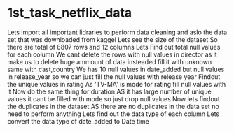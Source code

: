 # 1st_task_netflix_data
Lets import all important lidraries to perform data cleaning and aslo the data set that was downloaded from kaggel 
Lets see the size of the dataset 
So there are total of 8807 rows and 12 columns
Lets Find out total null values for each column
We cant delete the rows with null values in director as it make us to delete huge ammount of data insteaded fill it with unknown same with cast,country
We has 10 null values in date_added but null values in release_year so we can just fill the null values with release year
Findout the unique values in rating
As 'TV-MA' is mode for rating fill null values with it
Now do the same thing for duration
AS it has large number of unique values it cant be filled with mode so just drop null values
Now lets findout the duplicates in the dataset
AS there are no duplicates in the data set no need to perform anything
Lets find out the data type of each column 
Lets convert the data type of date_added to Date time
